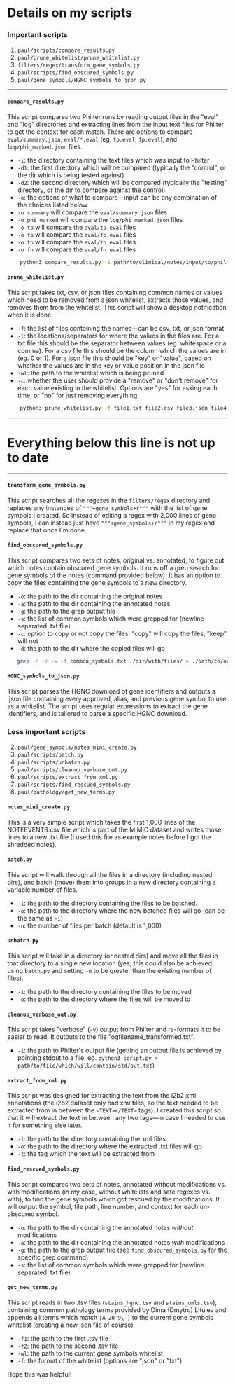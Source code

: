 # Details on my scripts
### Important scripts
1. ```paul/scripts/compare_results.py```
2. ```paul/prune_whitelist/prune_whitelist.py```
3. ```filters/regex/transform_gene_symbols.py```
4. ```paul/scripts/find_obscured_symbols.py```
5. ```paul/gene_symbols/HGNC_symbols_to_json.py```
---
#### ```compare_results.py```
This script compares two Philter runs by reading output files in the "eval" and "log" directories and extracting lines from the input text files for Philter to get the context for each match. There are options to compare ```eval/summary.json```, ```eval/*.eval``` (eg. ```tp.eval```, ```fp.eval```), and ```log/phi_marked.json``` files.
- ```-i```: the directory containing the text files which was input to Philter
- ```-d1```: the first directory which will be compared (typically the "control", or the dir which is being tested against)
- ```-d2```: the second directory which will be compared (typically the "testing" directory, or the dir to compare against the control)
- ```-o```: the options of what to compare—input can be any combination of the choices listed below
 - ```-o summary``` will compare the ```eval/summary.json``` files
 - ```-o phi_marked``` will compare the ```log/phi_marked.json``` files
 - ```-o tp``` will compare the ```eval/tp.eval``` files
 - ```-o fp``` will compare the ```eval/fp.eval``` files
 - ```-o tn``` will compare the ```eval/tn.eval``` files
 - ```-o fn``` will compare the ```eval/fn.eval``` files
```bash
    python3 compare_results.py -i path/to/clinical/notes/input/to/philter/ -d1 path/to/first/run/output/dir/ -d2 path/to/second/run/output/dir/ -o summary phi_marked tp fp tn fn
```

#### ```prune_whitelist.py```
This script takes txt, csv, or json files containing common names or values which need to be removed from a json whitelist, extracts those values, and removes them from the whitelist. This script will show a desktop notification when it is done.
- ```-f```: the list of files containing the names—can be csv, txt, or json format
- ```-l```: the locations/separators for where the values in the files are. For a txt file this should be the separator between values (eg. whitespace or a comma). For a csv file this should be the column which the  values are in (eg. 0 or 1). For a json file this should be "key" or "value", based on whether the values are in the key or value position in the json file
- ```-wl```: the path to the whitelist which is being pruned
- ```-c```: whether the user should provide a "remove" or "don't remove" for each value existing in the whitelist. Options are "yes" for asking each time, or "no" for just removing everything
```bash
    python3 prune_whitelist.py -f file1.txt file2.csv file3.json file4.json -l , 0 key value -wl path/to/the/whitelist.json -c no
```

---
# Everything below this line is not up to date
---

#### ```transform_gene_symbols.py```
This script searches all the regexes in the ```filters/regex``` directory and replaces any instances of ```"""+gene_symbols+r"""``` with the list of gene symbols I created. So instead of editing a regex with 2,000 lines of gene symbols, I can instead just have ```"""+gene_symbols+r"""``` in my regex and replace that once I'm done.

#### ```find_obscured_symbols.py```
This script compares two sets of notes, original vs. annotated, to figure out which notes contain obscured gene symbols. It runs off a grep search for gene symbols of the notes (command provided below). It has an option to copy the files containing the gene symbols to a new directory.
- ```-o```: the path to the dir containing the original notes
- ```-a```: the path to the dir containing the annotated notes
- ```-g```: the path to the grep output file
- ```-s```: the list of common symbols which were grepped for (newline separated .txt file)
- ```-c```: option to copy or not copy the files. "copy" will copy the files, "keep" will not
- ```-d```: the path to the dir where the copied files will go

```bash
   grep -n -r -w -f common_symbols.txt ./dir/with/files/ > ./path/to/outputfile.txt
```

#### ```HGNC_symbols_to_json.py```
This script parses the HGNC download of gene identifiers and outputs a .json file containing every approved, alias, and previous gene symbol to use as a whitelist. The script uses regular expressions to extract the gene identifiers, and is tailored to parse a specific HGNC download.

### Less important scripts
2. ```paul/gene_symbols/notes_mini_create.py```
3. ```paul/scripts/batch.py```
4. ```paul/scripts/unbatch.py```
5. ```paul/scripts/cleanup_verbose_out.py```
7. ```paul/scripts/extract_from_xml.py```
9. ```paul/scripts/find_rescued_symbols.py```
12. ```paul/pathology/get_new_terms.py```

#### ```notes_mini_create.py```
This is a very simple script which takes the first 1,000 lines of the NOTEEVENTS.csv file which is part of the MIMIC dataset and writes those lines to a new .txt file (I used this file as example notes before I got the shredded notes).

#### ```batch.py```
This script will walk through all the files in a directory (including nested dirs), and batch (move) them into groups in a new directory containing a variable number of files.
- ```-i```: the path to the directory containing the files to be batched.
- ```-o```: the path to the directory where the new batched files will go (can be the same as ```-i```)
- ```-n```: the number of files per batch (default is 1,000)

#### ```unbatch.py```
This script will take in a directory (or nested dirs) and move all the files in that directory to a single new location (yes, this could also be achieved using ```batch.py``` and setting ```-n``` to be greater than the existing number of files).
- ```-i```: the path to the directory containing the files to be moved
- ```-o```: the path to the directory where the files will be moved to

#### ```cleanup_verbose_out.py```
This script takes "verbose" (```-v```) output from Philter and re-formats it to be easier to read. It outputs to the file "ogfilename_transformed.txt".
- ```-i```: the path to Philter's output file (getting an output file is achieved by pointing stdout to a file, eg. ```python3 script.py > path/to/file/which/will/contain/std/out.txt```)

#### ```extract_from_xml.py```
This script was designed for extracting the text from the i2b2 xml annotations (the i2b2 dataset only had xml files, so the text needed to be extracted from in between the ```<TEXT></TEXT>``` tags). I created this script so that it will extract the text in between any two tags—in case I needed to use it for something else later.
- ```-i```: the path to the directory containing the xml files
- ```-o```: the path to the directory where the extracted .txt files will go
- ```-t```: the tag which the text will be extracted from

#### ```find_rescued_symbols.py```
This script compares two sets of notes, annotated without modifications vs. with modifications (in my case, without whitelists and safe regexes vs. with), to find the gene symbols which got rescued by the modifications. It will output the symbol, file path, line number, and context for each un-obscured symbol.
- ```-o```: the path to the dir containing the annotated notes _without_ modifications
- ```-a```: the path to the dir containing the annotated notes _with_ modifications
- ```-g```: the path to the grep output file (see ```find_obscured_symbols.py``` for the specific grep command)
- ```-s```: the list of common symbols which were grepped for (newline separated .txt file)

#### ```get_new_terms.py```
This script reads in two .tsv files (```stains_hgnc.tsv``` and ```stains_umls.tsv```), containing common pathology terms provided by Dima (Dmytro) Lituiev and appends all terms which match ```[A-Z0-9\-]``` to the current gene symbols whitelist (creating a new json file of course).
- ```-f1```: the path to the first .tsv file
- ```-f2```: the path to the second .tsv file
- ```-wl```: the path to the current gene symbols whitelist
- ```-f```: the format of the whitelist (options are "json" or "txt")

Hope this was helpful!

